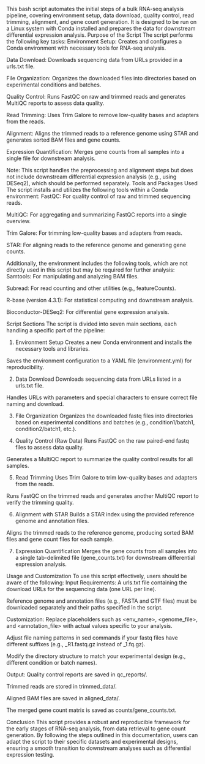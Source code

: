 This bash script automates the initial steps of a bulk RNA-seq analysis pipeline, covering environment setup, data download, quality control, read trimming, alignment, and gene count generation. It is designed to be run on a Linux system with Conda installed and prepares the data for downstream differential expression analysis.
Purpose of the Script
The script performs the following key tasks:
Environment Setup: Creates and configures a Conda environment with necessary tools for RNA-seq analysis.

Data Download: Downloads sequencing data from URLs provided in a urls.txt file.

File Organization: Organizes the downloaded files into directories based on experimental conditions and batches.

Quality Control: Runs FastQC on raw and trimmed reads and generates MultiQC reports to assess data quality.

Read Trimming: Uses Trim Galore to remove low-quality bases and adapters from the reads.

Alignment: Aligns the trimmed reads to a reference genome using STAR and generates sorted BAM files and gene counts.

Expression Quantification: Merges gene counts from all samples into a single file for downstream analysis.

Note: This script handles the preprocessing and alignment steps but does not include downstream differential expression analysis (e.g., using DESeq2), which should be performed separately.
Tools and Packages Used
The script installs and utilizes the following tools within a Conda environment:
FastQC: For quality control of raw and trimmed sequencing reads.

MultiQC: For aggregating and summarizing FastQC reports into a single overview.

Trim Galore: For trimming low-quality bases and adapters from reads.

STAR: For aligning reads to the reference genome and generating gene counts.

Additionally, the environment includes the following tools, which are not directly used in this script but may be required for further analysis:
Samtools: For manipulating and analyzing BAM files.

Subread: For read counting and other utilities (e.g., featureCounts).

R-base (version 4.3.1): For statistical computing and downstream analysis.

Bioconductor-DESeq2: For differential gene expression analysis.

Script Sections
The script is divided into seven main sections, each handling a specific part of the pipeline:
1. Environment Setup
Creates a new Conda environment and installs the necessary tools and libraries.

Saves the environment configuration to a YAML file (environment.yml) for reproducibility.

2. Data Download
Downloads sequencing data from URLs listed in a urls.txt file.

Handles URLs with parameters and special characters to ensure correct file naming and download.

3. File Organization
Organizes the downloaded fastq files into directories based on experimental conditions and batches (e.g., condition1/batch1, condition2/batch1, etc.).

4. Quality Control (Raw Data)
Runs FastQC on the raw paired-end fastq files to assess data quality.

Generates a MultiQC report to summarize the quality control results for all samples.

5. Read Trimming
Uses Trim Galore to trim low-quality bases and adapters from the reads.

Runs FastQC on the trimmed reads and generates another MultiQC report to verify the trimming quality.

6. Alignment with STAR
Builds a STAR index using the provided reference genome and annotation files.

Aligns the trimmed reads to the reference genome, producing sorted BAM files and gene count files for each sample.

7. Expression Quantification
Merges the gene counts from all samples into a single tab-delimited file (gene_counts.txt) for downstream differential expression analysis.

Usage and Customization
To use this script effectively, users should be aware of the following:
Input Requirements:
A urls.txt file containing the download URLs for the sequencing data (one URL per line).

Reference genome and annotation files (e.g., FASTA and GTF files) must be downloaded separately and their paths specified in the script.

Customization:
Replace placeholders such as <env_name>, <genome_file>, and <annotation_file> with actual values specific to your analysis.

Adjust file naming patterns in sed commands if your fastq files have different suffixes (e.g., _R1.fastq.gz instead of _1.fq.gz).

Modify the directory structure to match your experimental design (e.g., different condition or batch names).

Output:
Quality control reports are saved in qc_reports/.

Trimmed reads are stored in trimmed_data/.

Aligned BAM files are saved in aligned_data/.

The merged gene count matrix is saved as counts/gene_counts.txt.

Conclusion
This script provides a robust and reproducible framework for the early stages of RNA-seq analysis, from data retrieval to gene count generation. By following the steps outlined in this documentation, users can adapt the script to their specific datasets and experimental designs, ensuring a smooth transition to downstream analyses such as differential expression testing.


